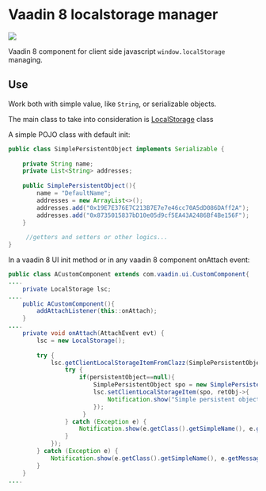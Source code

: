 # Vaadin 8 localstorage manager

[![](https://jitpack.io/v/vidaniello/vaadin8-localstorage-manager.svg)](https://jitpack.io/#vidaniello/vaadin8-localstorage-manager)

Vaadin 8 component for client side javascript `window.localStorage` managing.

## Use

Work both with simple value, like `String`, or serializable objects.

The main class to take into consideration is [LocalStorage](https://github.com/vidaniello/vaadin8-localstorage-manager/blob/main/src/main/java/com/github/vidaniello/vaadin8/localstoragemanager/LocalStorage.java "com.github.vidaniello.vaadin8.localstoragemanager.LocalStorage") class

A simple POJO class with default init:
```java
public class SimplePersistentObject implements Serializable {
    
    private String name;
    private List<String> addresses;
    
    public SimplePersistentObject(){
        name = "DefaultName";
        addresses = new ArrayList<>();
        addresses.add("0x19E7E376E7C213B7E7e7e46cc70A5dD086DAff2A");
        addresses.add("0x8735015837bD10e05d9cf5EA43A2486Bf4Be156F");
    }
    
     //getters and setters or other logics...
}
```
In a vaadin 8 UI init method or in any vaadin 8 component onAttach event:
```java
public class ACustomComponent extends com.vaadin.ui.CustomComponent{
....
    private LocalStorage lsc;
....
    public ACustomComponent(){
        addAttachListener(this::onAttach);
    }
....
    private void onAttach(AttachEvent evt) {
        lsc = new LocalStorage();
        
        try {
            lsc.getClientLocalStorageItemFromClazz(SimplePersistentObject.class, persistentObject->{
                try {
                    if(persistentObject==null){
                        SimplePersistentObject spo = new SimplePersistentObject();
                        lsc.setClientLocalStorageItem(spo, retObj->{
                            Notification.show("Simple persistent object persisted in localstorage of client.");
                        });
                     }
                } catch (Exception e) {
                    Notification.show(e.getClass().getSimpleName(), e.getMessage(), Type.ERROR_MESSAGE);
                }
            });
        } catch (Exception e) {
            Notification.show(e.getClass().getSimpleName(), e.getMessage(), Type.ERROR_MESSAGE);
        }
    }
....
```
